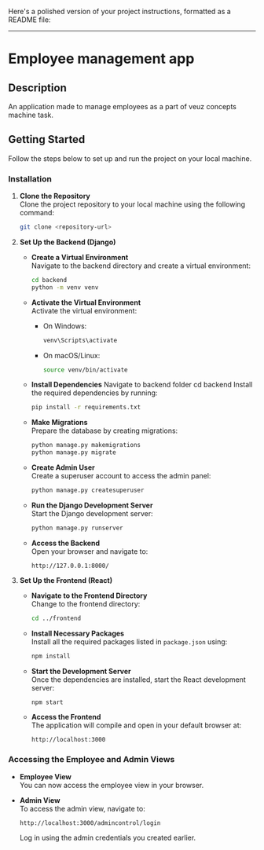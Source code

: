 Here's a polished version of your project instructions, formatted as a README file:

---

# Employee management app

## Description

An application made to manage employees as a part of veuz concepts machine task.

## Getting Started

Follow the steps below to set up and run the project on your local machine.


### Installation

1. **Clone the Repository**  
   Clone the project repository to your local machine using the following command:
   ```bash
   git clone <repository-url>
   ```

2. **Set Up the Backend (Django)**

   - **Create a Virtual Environment**  
     Navigate to the backend directory and create a virtual environment:
     ```bash
     cd backend
     python -m venv venv
     ```

   - **Activate the Virtual Environment**  
     Activate the virtual environment:
     - On Windows:
       ```bash
       venv\Scripts\activate
       ```
     - On macOS/Linux:
       ```bash
       source venv/bin/activate
       ```

   - **Install Dependencies**
     Navigate to backend folder cd backend
     Install the required dependencies by running:
     ```bash
     pip install -r requirements.txt
     ```

   - **Make Migrations**  
     Prepare the database by creating migrations:
     ```bash
     python manage.py makemigrations
     python manage.py migrate
     ```

   - **Create Admin User**  
     Create a superuser account to access the admin panel:
     ```bash
     python manage.py createsuperuser
     ```

   - **Run the Django Development Server**  
     Start the Django development server:
     ```bash
     python manage.py runserver
     ```

   - **Access the Backend**  
     Open your browser and navigate to:
     ```
     http://127.0.0.1:8000/
     ```

3. **Set Up the Frontend (React)**

   - **Navigate to the Frontend Directory**  
     Change to the frontend directory:
     ```bash
     cd ../frontend
     ```

   - **Install Necessary Packages**  
     Install all the required packages listed in `package.json` using:
     ```bash
     npm install
     ```

   - **Start the Development Server**  
     Once the dependencies are installed, start the React development server:
     ```bash
     npm start
     ```

   - **Access the Frontend**  
     The application will compile and open in your default browser at:
     ```
     http://localhost:3000
     ```

### Accessing the Employee and Admin Views

- **Employee View**  
  You can now access the employee view in your browser.

- **Admin View**  
  To access the admin view, navigate to:
  ```
  http://localhost:3000/admincontrol/login
  ```

  Log in using the admin credentials you created earlier.

